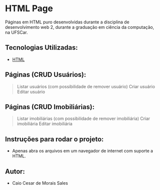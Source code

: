 # HTML Page

Páginas em HTML puro desenvolvidas durante a disciplina de desenvolvimento web 2, durante a graduação em ciência da computação, na UFSCar.

## Tecnologias Utilizadas:

- [HTML](https://www.w3schools.com/html/)

## Páginas (CRUD Usuários):

> Listar usuários (com possibilidade de remover usuário)
> Criar usuário
> Editar usuário

## Páginas (CRUD Imobiliárias):

> Listar imobiliárias (com possibilidade de remover imobiliária)
> Criar imobiliária
> Editar imobiliária

## Instruções para rodar o projeto:

- Apenas abra os arquivos em um navegador de internet com suporte a HTML.

## Autor:

- Caio Cesar de Morais Sales
